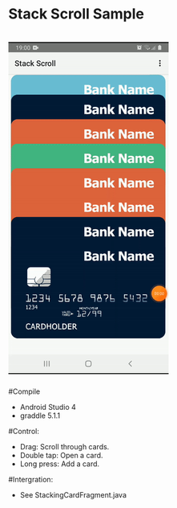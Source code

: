 
Stack Scroll Sample
===================================
![](screenshots/main.gif)
===================================
#Compile
- Android Studio 4
- graddle 5.1.1

#Control:
- Drag: Scroll through cards.
- Double tap: Open a card.
- Long press: Add a card.

#Intergration:
- See StackingCardFragment.java